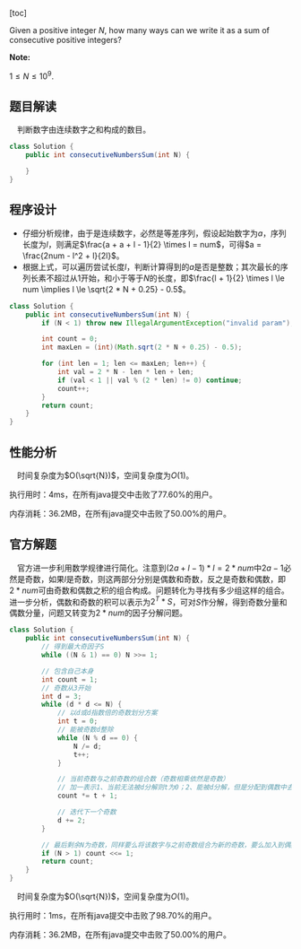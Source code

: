 [toc]

Given a positive integer $N$, how many ways can we write it as a sum of consecutive positive integers?



**Note:** 

$1 \le N \le 10 ^ 9$.



## 题目解读

&emsp;判断数字由连续数字之和构成的数目。

```java
class Solution {
    public int consecutiveNumbersSum(int N) {

    }
}
```

## 程序设计

* 仔细分析规律，由于是连续数字，必然是等差序列，假设起始数字为$a$，序列长度为$l$，则满足$\frac{a + a + l - 1}{2} \times l = num$，可得$a = \frac{2num - l^2 + l}{2l}$。
* 根据上式，可以遍历尝试长度$l$，判断计算得到的$a$是否是整数；其次最长的序列长素不超过从$1$开始，和小于等于$N$的长度，即$\frac{l + 1}{2} \times l \le num \implies l \le \sqrt{2 * N + 0.25} - 0.5$。

```java
class Solution {
    public int consecutiveNumbersSum(int N) {
        if (N < 1) throw new IllegalArgumentException("invalid param");

        int count = 0;
        int maxLen = (int)(Math.sqrt(2 * N + 0.25) - 0.5);

        for (int len = 1; len <= maxLen; len++) {
            int val = 2 * N - len * len + len;
            if (val < 1 || val % (2 * len) != 0) continue;
            count++;
        }
        return count;
    }
}
```

## 性能分析

&emsp;时间复杂度为$O(\sqrt{N})$，空间复杂度为$O(1)$。

执行用时：4ms，在所有java提交中击败了77.60%的用户。

内存消耗：36.2MB，在所有java提交中击败了50.00%的用户。

## 官方解题

&emsp;官方进一步利用数学规律进行简化。注意到$(2a + l - 1) * l = 2 * num$中$2a - 1$必然是奇数，如果$l$是奇数，则这两部分分别是偶数和奇数，反之是奇数和偶数，即$2*num$可由奇数和偶数之积的组合构成。问题转化为寻找有多少组这样的组合。进一步分析，偶数和奇数的积可以表示为$2^T*S$，可对$S$作分解，得到奇数分量和偶数分量，问题又转变为$2 * num$的因子分解问题。

```java
class Solution {
    public int consecutiveNumbersSum(int N) {
        // 得到最大奇因子S
        while ((N & 1) == 0) N >>= 1;

        // 包含自己本身
        int count = 1;
        // 奇数从3开始
        int d = 3;
        while (d * d <= N) {
            // 以d或d指数倍的奇数划分方案
            int t = 0;
            // 能被奇数d整除
            while (N % d == 0) {
                N /= d;
                t++;
            }

            // 当前奇数与之前奇数的组合数（奇数相乘依然是奇数）
            // 加一表示1、当前无法被d分解则t为0；2、能被d分解，但是分配到偶数中去
            count *= t + 1;

            // 迭代下一个奇数
            d += 2;
        }

        // 最后剩余N为奇数，同样要么将该数字与之前奇数组合为新的奇数，要么加入到偶数中去，乘2
        if (N > 1) count <<= 1;
        return count;
    }
}
```

&emsp;时间复杂度为$O(\sqrt{N})$，空间复杂度为$O(1)$。

执行用时：1ms，在所有java提交中击败了98.70%的用户。

内存消耗：36.2MB，在所有java提交中击败了50.00%的用户。